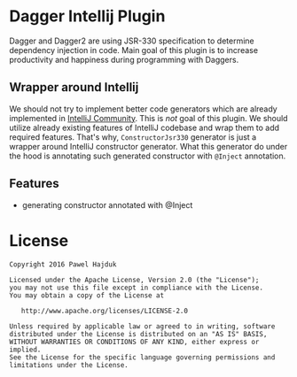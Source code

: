# Dagger Intellij Plugin

Dagger and Dagger2 are using JSR-330 specification to determine dependency injection in code. Main goal of this plugin is to increase productivity and happiness during programming with Daggers.

## Wrapper around Intellij
We should not try to implement better code generators which are already implemented in [IntelliJ Community][1]. This is *not* goal of this plugin. We should utilize already existing features of IntelliJ codebase and wrap them to add required features. That's why, `ConstructorJsr330` generator is just a wrapper around IntelliJ constructor generator. What this generator do under the hood is annotating such generated constructor with `@Inject` annotation.

## Features
- generating constructor annotated with @Inject

# License
    Copyright 2016 Pawel Hajduk

    Licensed under the Apache License, Version 2.0 (the "License");
    you may not use this file except in compliance with the License.
    You may obtain a copy of the License at

       http://www.apache.org/licenses/LICENSE-2.0

    Unless required by applicable law or agreed to in writing, software
    distributed under the License is distributed on an "AS IS" BASIS,
    WITHOUT WARRANTIES OR CONDITIONS OF ANY KIND, either express or implied.
    See the License for the specific language governing permissions and
    limitations under the License.
    
[1]: https://github.com/JetBrains/intellij-community
